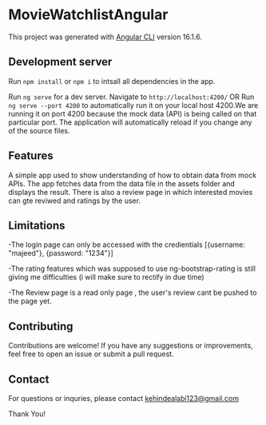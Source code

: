 # MovieWatchlistAngular

This project was generated with [Angular CLI](https://github.com/angular/angular-cli) version 16.1.6.

## Development server
Run `npm install` or `npm i` to intsall all dependencies in the app.

Run `ng serve` for a dev server. Navigate to `http://localhost:4200/` OR Run `ng serve --port 4200` to automatically run it on your local host 4200.We are running it on port 4200 because the mock data (API) is being called on that particular port. The application will automatically reload if you change any of the source files.

## Features
A simple app used to show understanding of how to obtain data from mock APIs. The app fetches data from the data file in the assets folder and displays the result. There is also a review page in which interested movies can gte reviwed and ratings by the user. 

## Limitations
-The login page can only be accessed with the credientials [{username: "majeed"}, {password: "1234"}]

-The rating features which was supposed to use ng-bootstrap-rating is still giving me difficulties (i will make sure to rectify in due time)

-The Review page is a read only page , the user's review cant be pushed to the page yet.

## Contributing
Contributions are welcome! If you have any suggestions or improvements, feel free to open an issue or submit a pull request.

## Contact
For questions or inquries, please contact <a href="mailto:kehindealabi123@gmail.com" target="_blank">kehindealabi123@gmail.com<a>

Thank You!
